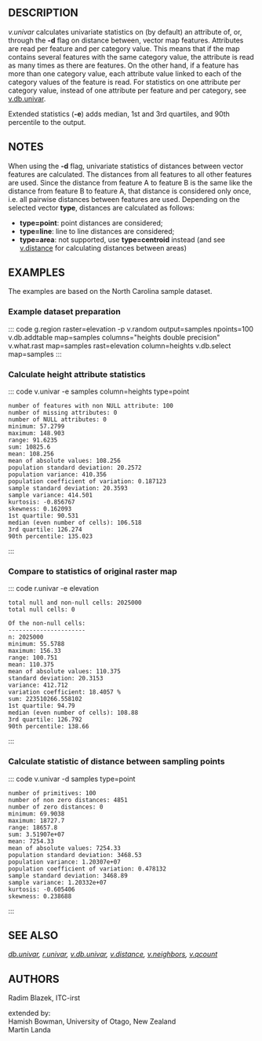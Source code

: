 ## DESCRIPTION

*v.univar* calculates univariate statistics on (by default) an attribute
of, or, through the **-d** flag on distance between, vector map
features. Attributes are read per feature and per category value. This
means that if the map contains several features with the same category
value, the attribute is read as many times as there are features. On the
other hand, if a feature has more than one category value, each
attribute value linked to each of the category values of the feature is
read. For statistics on one attribute per category value, instead of one
attribute per feature and per category, see
[v.db.univar](v.db.univar.html).

Extended statistics (**-e**) adds median, 1st and 3rd quartiles, and
90th percentile to the output.

## NOTES

When using the **-d** flag, univariate statistics of distances between
vector features are calculated. The distances from all features to all
other features are used. Since the distance from feature A to feature B
is the same like the distance from feature B to feature A, that distance
is considered only once, i.e. all pairwise distances between features
are used. Depending on the selected vector **type**, distances are
calculated as follows:

-   **type=point**: point distances are considered;
-   **type=line**: line to line distances are considered;
-   **type=area**: not supported, use **type=centroid** instead (and see
    [v.distance](v.distance.html) for calculating distances between
    areas)

## EXAMPLES

The examples are based on the North Carolina sample dataset.

### Example dataset preparation

::: code
    g.region raster=elevation -p
    v.random output=samples npoints=100
    v.db.addtable map=samples columns="heights double precision"
    v.what.rast map=samples rast=elevation column=heights
    v.db.select map=samples
:::

### Calculate height attribute statistics

::: code
    v.univar -e samples column=heights type=point

    number of features with non NULL attribute: 100
    number of missing attributes: 0
    number of NULL attributes: 0
    minimum: 57.2799
    maximum: 148.903
    range: 91.6235
    sum: 10825.6
    mean: 108.256
    mean of absolute values: 108.256
    population standard deviation: 20.2572
    population variance: 410.356
    population coefficient of variation: 0.187123
    sample standard deviation: 20.3593
    sample variance: 414.501
    kurtosis: -0.856767
    skewness: 0.162093
    1st quartile: 90.531
    median (even number of cells): 106.518
    3rd quartile: 126.274
    90th percentile: 135.023
:::

### Compare to statistics of original raster map

::: code
    r.univar -e elevation

    total null and non-null cells: 2025000
    total null cells: 0

    Of the non-null cells:
    ----------------------
    n: 2025000
    minimum: 55.5788
    maximum: 156.33
    range: 100.751
    mean: 110.375
    mean of absolute values: 110.375
    standard deviation: 20.3153
    variance: 412.712
    variation coefficient: 18.4057 %
    sum: 223510266.558102
    1st quartile: 94.79
    median (even number of cells): 108.88
    3rd quartile: 126.792
    90th percentile: 138.66
:::

### Calculate statistic of distance between sampling points

::: code
    v.univar -d samples type=point

    number of primitives: 100
    number of non zero distances: 4851
    number of zero distances: 0
    minimum: 69.9038
    maximum: 18727.7
    range: 18657.8
    sum: 3.51907e+07
    mean: 7254.33
    mean of absolute values: 7254.33
    population standard deviation: 3468.53
    population variance: 1.20307e+07
    population coefficient of variation: 0.478132
    sample standard deviation: 3468.89
    sample variance: 1.20332e+07
    kurtosis: -0.605406
    skewness: 0.238688
:::

## SEE ALSO

*[db.univar](db.univar.html), [r.univar](r.univar.html),
[v.db.univar](v.db.univar.html), [v.distance](v.distance.html),
[v.neighbors](v.neighbors.html), [v.qcount](v.qcount.html)*

## AUTHORS

Radim Blazek, ITC-irst

extended by:\
Hamish Bowman, University of Otago, New Zealand\
Martin Landa
